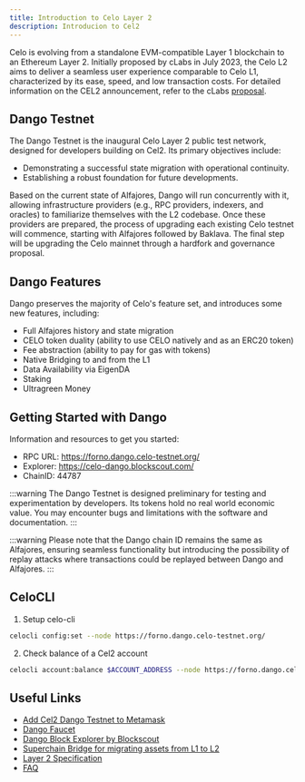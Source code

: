 ```yaml
---
title: Introduction to Celo Layer 2
description: Introducion to Cel2
---
```


Celo is evolving from a standalone EVM-compatible Layer 1 blockchain to an Ethereum Layer 2.
Initially proposed by cLabs in July 2023, the Celo L2 aims to deliver a seamless user experience
comparable to Celo L1, characterized by its ease, speed, and low transaction costs. For detailed
information on the CEL2 announcement, refer to the cLabs
[proposal](https://forum.celo.org/t/clabs-proposes-migrating-celo-to-an-ethereum-l2-leveraging-the-op-stack/7902).

## Dango Testnet

The Dango Testnet is the inaugural Celo Layer 2 public test network, designed for developers
building on Cel2. Its primary objectives include:

- Demonstrating a successful state migration with operational continuity.
- Establishing a robust foundation for future developments.

Based on the current state of Alfajores, Dango will run concurrently with it, allowing
infrastructure providers (e.g., RPC providers, indexers, and oracles) to familiarize themselves with
the L2 codebase. Once these providers are prepared, the process of upgrading each existing Celo
testnet will commence, starting with Alfajores followed by Baklava. The final step will be upgrading
the Celo mainnet through a hardfork and governance proposal.

## Dango Features

Dango preserves the majority of Celo's feature set, and introduces some new features, including:

- Full Alfajores history and state migration
- CELO token duality (ability to use CELO natively and as an ERC20 token)
- Fee abstraction (ability to pay for gas with tokens)
- Native Bridging to and from the L1
- Data Availability via EigenDA
- Staking
- Ultragreen Money

## Getting Started with Dango

Information and resources to get you started:

- RPC URL: https://forno.dango.celo-testnet.org/
- Explorer: https://celo-dango.blockscout.com/
- ChainID: 44787

:::warning
The Dango Testnet is designed preliminary for testing and experimentation by developers. Its tokens hold no real world economic value. You may encounter bugs and limitations with the software and documentation.
:::

:::warning
Please note that the Dango chain ID remains the same as Alfajores, ensuring seamless functionality but introducing the possibility of replay attacks where transactions could be replayed between Dango and Alfajores.
:::

## CeloCLI

1. Setup celo-cli

```bash
celocli config:set --node https://forno.dango.celo-testnet.org/
```

2. Check balance of a Cel2 account

```bash
celocli account:balance $ACCOUNT_ADDRESS --node https://forno.dango.celo-testnet.org/
```

## Useful Links

- [Add Cel2 Dango Testnet to Metamask](/docs/cel2/add-cel2-testnet-to-metamask.md)
- [Dango Faucet](https://faucet.celo.org/dango)
- [Dango Block Explorer by Blockscout](https://celo-dango.blockscout.com/)
- [Superchain Bridge for migrating assets from L1 to L2](https://testnets.superbridge.app/)
- [Layer 2 Specification](https://specs.celo.org/root.html)
- [FAQ](https://docs.celo.org/cel2/faq)
